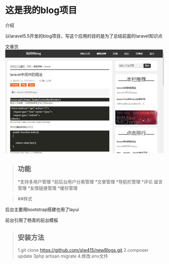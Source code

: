 # 这是我的blog项目

介绍

以laravel5.5开发的blog项目，写这个应用的目的是为了总结前面的laravel知识点

文章页
![文章页](public/images/3.png)

>## 功能
>*支持多用户管理
>*前后台用户分离管理
>*文章管理
>*导航栏管理
>*评论.留言管理
>*友情链接管理
>*缓存管理

>##样式
<p>后台主要用bootstrap搭建也用了layui</p>
<p>前台引用了杨青的前台模板</p>

>## 安装方法
>1.git clone https://github.com/slw415/newBlogs.git
>2.composer update
>3php artisan migrate
>4.修改.env文件

 